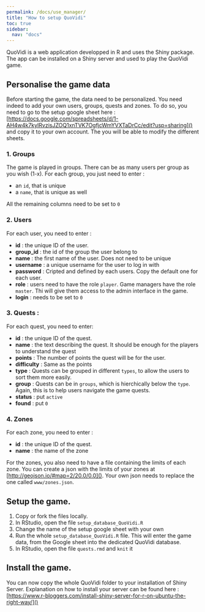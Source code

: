 ```yaml
---
permalink: /docs/use_manager/
title: "How to setup QuoVidi"
toc: true
sidebar:
  nav: "docs"
---
```


QuoVidi is a web application developped in R and uses the Shiny package. The app can be installed on a Shiny server and used to play the QuoVidi game. 


## Personalise the game data
Before starting the game, the data need to be personalized. You need indeed to add your own users, groups, quests and zones.  To do so, you need to go to the setup google sheet here : [https://docs.google.com/spreadsheets/d/1-AH4w4k7kyIRvzisJZOQ1xnTVK7OgfjcWmYVXTaDrCc/edit?usp=sharing]() and copy it to your own account. The  you will be able to modify the different sheets. 

### 1. Groups

The game is played in groups. There can be as many users per group as you wish (1-x). For each group, you just need to enter : 
- an `id`, that is unique
- a `name`, that is unique as well

All the remaining columns need to be set to `0`

### 2. Users

For each user, you need to enter : 

- **id** : the unique ID of the user. 
- **group_id** : the id of the group the user belong to
- **name** : the first name of the user. Does not need to be unique
- **username** : a unique username for the user to log in with
- **password** : Cripted and defined by each users. Copy the default one for each user. 
- **role** : users need to have the role `player`. Game managers have the role `master`. Thi will give them access to the admin interface in the game. 
- **login** : needs to be set to `0`

### 3. Quests : 

For each quest, you need to enter:

- **id** : the unique ID of the quest.
- **name** : the text describing the quest. It should be enough for the players to understand the quest
- **points** : The number of points the quest will be for the user. 
- **difficulty** : Same as the points
- **type** : Quests can be grouped in different `types`, to allow the users to sort them more easily. 
- **group** : Quests can be in `groups`, which is hierchically below the `type`. Again, this is to help users navigate the game quests. 
- **status** : put `active`
- **found** : put `0`


### 4. Zones 

For each zone, you need to enter : 

- **id** : the unique ID of the quest.
- **name** : the name of the zone

For the zones, you also need to have a file containing the limits of each zone. You can create a json with the limits of your zones at [http://geojson.io/#map=2/20.0/0.0](). Your own json needs to replace the one called `www/zones.json`.


## Setup the game. 

1. Copy or fork the files locally. 
4. In RStudio, open the file `setup_database_QuoVidi.R`
5. Change the name of the setup google sheet with your own 
6. Run the whole `setup_database_QuoVidi.R` file. This will enter the game data, from the Google sheet into the dedicated QuoVidi database. 
7. In RStudio, open the file `quests.rmd` and `knit` it


## Install the game. 

You can now copy the whole QuoVidi folder to your installation of Shiny Server. Explanation on how to install your server can be found here : [https://www.r-bloggers.com/install-shiny-server-for-r-on-ubuntu-the-right-way/]() 





